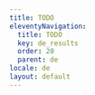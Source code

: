 ```yaml
---
title: TODO
eleventyNavigation:
  title: TODO
  key: de_results
  order: 20
  parent: de
locale: de
layout: default
---
```


